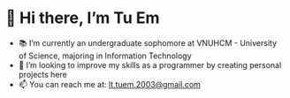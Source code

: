 # 👋 Hi there, I’m Tu Em

- 📚 I’m currently an undergraduate sophomore at VNUHCM - University of Science, majoring in Information Technology
- 🌱 I’m looking to improve my skills as a programmer by creating personal projects here
- 📫 You can reach me at: lt.tuem.2003@gmail.com

